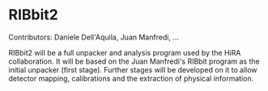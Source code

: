 # RIBbit2                     

Contributors: Daniele Dell'Aquila, Juan Manfredi, ...

RIBbit2 will be a full unpacker and analysis program used by the HiRA collaboration. It will be based on the Juan Manfredi's RIBbit program as the initial unpacker (first stage). Further stages will be developed on it to allow detector mapping, calibrations and the extraction of physical information.
